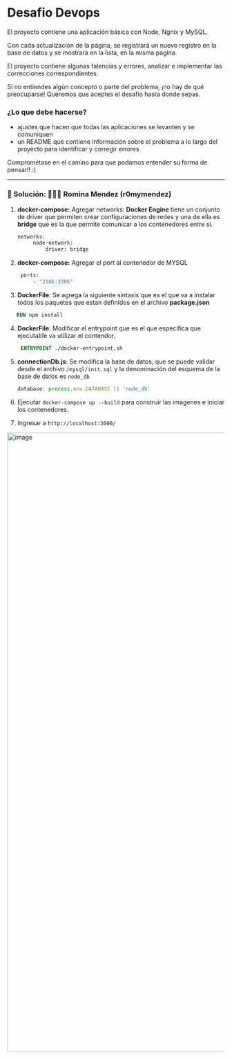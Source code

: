 # Desafio Devops

El proyecto contiene una aplicación básica con Node, Ngnix y MySQL.

Con cada actualización de la página, se registrará un nuevo registro en la base de datos y se mostrará en la lista, en la misma página.

El proyecto contiene algunas falencias y errores, analizar e implementar las correcciones correspondientes.

Si no entiendes algún concepto o parte del problema, ¡no hay de qué preocuparse! Queremos que aceptes el desafío hasta donde sepas.

### ¿Lo que debe hacerse? ### 

 - ajustes que hacen que todas las aplicaciones se levanten y se comuniquen
 - un README que contiene información sobre el problema a lo largo del proyecto para identificar y corregir errores

Comprométase en el camino para que podamos entender su forma de pensar!! :)
 
---

### 📝 Solución: 🙋🏻‍♀️ Romina Mendez (r0mymendez)

1. **docker-compose:** Agregar networks: **Docker Engine** tiene un conjunto de driver que permiten crear configuraciones de redes y una de ella es **bridge** que es la que permite comunicar a los contenedores entre si.

   ```Dockerfile
   networks: 
        node-network:
            driver: bridge
   ```
2. **docker-compose:** Agregar el port al contenedor de MYSQL
   ```Dockerfile
    ports:
        - "3306:3306"
    ```

3. **DockerFile**: Se agrega la siguiente sintaxis que es el que va a instalar todos los paquetes que estan definidos en el archivo **package.json**
 ```Dockerfile
    RUN npm install

 ```

4. **DockerFile**: Modificar el entrypoint que es el que especifica que ejecutable va utilizar el contendor.

   ```Dockerfile
    ENTRYPOINT ./docker-entrypoint.sh
   ```

5.  **connectionDb.js**: Se modifica la base de datos, que se puede validar desde el archivo `/mysql/init.sql` y la denominación del esquema de la base de datos es `node_db`

    ```js
    database: process.env.DATABASE || 'node_db'
    ```

6. Ejecutar `docker-compose up --build` para construir las imagenes e iniciar los contenedores.
7. Ingresar a `http://localhost:3000/`

<img width="1433" alt="image" src="https://user-images.githubusercontent.com/39013829/163893173-b085bf30-ac2b-431c-bfb5-26af7ab6dec7.png">
